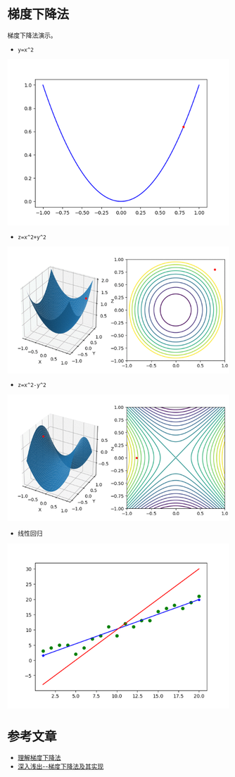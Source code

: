 
# 梯度下降法

梯度下降法演示。

 - `y=x^2`

![1](grad-1d.gif)

 - `z=x^2+y^2`

![2](grad-2d1.gif)

 - `z=x^2-y^2`

![3](grad-2d2.gif)

 - 线性回归
 
![4](grad-3d.gif)

# 参考文章
 - [理解梯度下降法](https://mp.weixin.qq.com/s/lqwUkimO4irkIZmAnp0bcg)
 - [深入浅出--梯度下降法及其实现](https://www.jianshu.com/p/c7e642877b0e)
